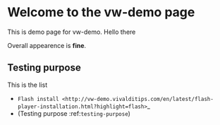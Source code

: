 Welcome to the vw-demo page
==========================

This is demo page for vw-demo. Hello there

Overall appearence is **fine**.

Testing purpose
----------------

This is the list

* `Flash install <http://vw-demo.vivalditips.com/en/latest/flash-player-installation.html?highlight=flash>`_
* (Testing purpose :ref:`testing-purpose`)
